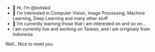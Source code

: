 - 👋 Hi, I’m @koliskol
- 👀 I’m interested in Computer Vision, Image Processing, Machine Learning, Deep Learning and many other stuff
- 🌱 I’m currently learning those that i am interested on and so on...
- I am currently live and working on Taiwan, and i am orriginaly from Indonesia

Well.. Nice to meet you

<!---
koliskol/koliskol is a ✨ special ✨ repository because its `README.md` (this file) appears on your GitHub profile.
You can click the Preview link to take a look at your changes.
--->
